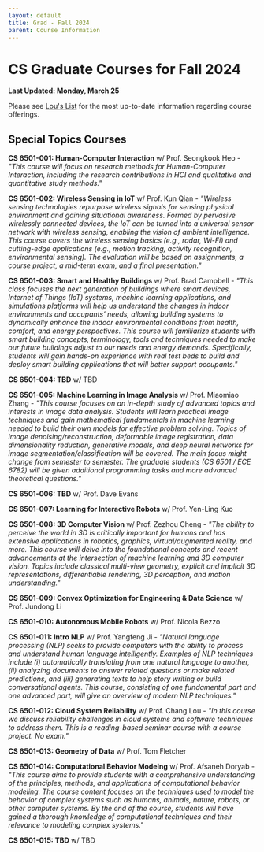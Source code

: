 ```yaml
---
layout: default
title: Grad - Fall 2024
parent: Course Information
---
```


# CS Graduate Courses for Fall 2024

__Last Updated: Monday, March 25__

Please see [Lou's List](https://louslist.org/page.php?Semester=1242&Type=Group&Group=CompSci) for the most up-to-date information regarding course offerings.

## Special Topics Courses

__CS 6501-001: Human-Computer Interaction__ w/ Prof. Seongkook Heo - _"This course will focus on research methods for Human-Computer Interaction, including the research contributions in HCI and qualitative and quantitative study methods."_

__CS 6501-002: Wireless Sensing in IoT__ w/ Prof. Kun Qian - _"Wireless sensing technologies repurpose wireless signals for sensing physical environment and gaining situational awareness. Formed by pervasive wirelessly connected devices, the IoT can be turned into a universal sensor network with wireless sensing, enabling the vision of ambient intelligence. This course covers the wireless sensing basics (e.g., radar, Wi-Fi) and cutting-edge applications (e.g., motion tracking, activity recognition, environmental sensing). The evaluation will be based on assignments, a course project, a mid-term exam, and a final presentation."_

__CS 6501-003: Smart and Healthy Buildings__ w/ Prof. Brad Campbell - _"This class focuses the next generation of buildings where smart devices, Internet of Things (IoT) systems, machine learning applications, and simulations platforms will help us understand the changes in indoor environments and occupants’ needs, allowing building systems to dynamically enhance the indoor environmental conditions from health, comfort, and energy perspectives. This course will familiarize students with smart building concepts, terminology, tools and techniques needed to make our future buildings adjust to our needs and energy demands. Specifically, students will gain hands-on experience with real test beds to build and deploy smart building applications that will better support occupants."_

__CS 6501-004: TBD__ w/ TBD  

__CS 6501-005: Machine Learning in Image Analysis__ w/ Prof. Miaomiao Zhang - _"This course focuses on an in-depth study of advanced topics and interests in image data analysis. Students will learn practical image techniques and gain mathematical fundamentals in machine learning needed to build their own models for effective problem solving. Topics of image denoising/reconstruction, deformable image registration, data dimensionality reduction, generative models, and deep neural networks for image segmentation/classification will be covered. The main focus might change from semester to semester. The graduate students (CS 6501 / ECE 6782) will be given additional programming tasks and more advanced theoretical questions."_

__CS 6501-006: TBD__ w/ Prof. Dave Evans

__CS 6501-007: Learning for Interactive Robots__ w/ Prof. Yen-Ling Kuo

__CS 6501-008: 3D Computer Vision__ w/ Prof. Zezhou Cheng - _"The ability to perceive the world in 3D is critically important for humans and has extensive applications in robotics, graphics, virtual/augmented reality, and more. This course will delve into the foundational concepts and recent advancements at the intersection of machine learning and 3D computer vision. Topics include classical multi-view geometry, explicit and implicit 3D representations, differentiable rendering, 3D perception, and motion understanding."_ 

__CS 6501-009: Convex Optimization for Engineering & Data Science__ w/ Prof. Jundong Li

__CS 6501-010: Autonomous Mobile Robots__ w/ Prof. Nicola Bezzo

__CS 6501-011: Intro NLP__ w/ Prof. Yangfeng Ji - _"Natural language processing (NLP) seeks to provide computers with the ability to process and understand human language intelligently. Examples of NLP techniques include (i) automatically translating from one natural language to another, (ii) analyzing documents to answer related questions or make related predictions, and (iii) generating texts to help story writing or build conversational agents. This course, consisting of one fundamental part and one advanced part, will give an overview of modern NLP techniques."_

__CS 6501-012: Cloud System Reliability__ w/ Prof. Chang Lou - _"In this course we discuss reliability challenges in cloud systems and software techniques to address them. This is a reading-based seminar course with a course project. No exam."_

__CS 6501-013: Geometry of Data__ w/ Prof. Tom Fletcher

__CS 6501-014: Computational Behavior Modelng__ w/ Prof. Afsaneh Doryab - _"This course aims to provide students with a comprehensive understanding of the principles, methods, and applications of computational behavior modeling. The course content focuses on the techniques used to model the behavior of complex systems such as humans, animals, nature, robots, or other computer systems. By the end of the course, students will have gained a thorough knowledge of computational techniques and their relevance to modeling complex systems."_

__CS 6501-015: TBD__ w/ TBD 

